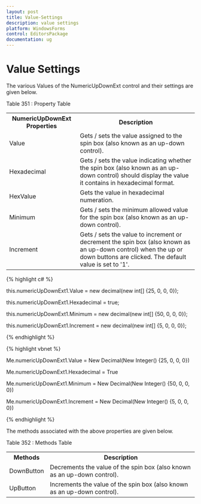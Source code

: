 ```yaml
---
layout: post
title: Value-Settings
description: value settings
platform: WindowsForms
control: EditorsPackage
documentation: ug
---
```


# Value Settings

The various Values of the NumericUpDownExt control and their settings are given below.

Table 351 : Property Table

<table>
<tr>
<th>
NumericUpDownExt Properties</th><th>
Description</th></tr>
<tr>
<td>
Value</td><td>
Gets / sets the value assigned to the spin box (also known as an up-down control).</td></tr>
<tr>
<td>
Hexadecimal</td><td>
Gets / sets the value indicating whether the spin box (also known as an up-down control) should display the value it contains in hexadecimal format.</td></tr>
<tr>
<td>
HexValue</td><td>
Gets the value in hexadecimal numeration.</td></tr>
<tr>
<td>
Minimum</td><td>
Gets / sets the minimum allowed value for the spin box (also known as an up-down control).</td></tr>
<tr>
<td>
Increment</td><td>
Gets / sets the value to increment or decrement the spin box (also known as an up-down control) when the up or down buttons are clicked. The default value is set to '1'.</td></tr>
</table>


{% highlight c# %}



this.numericUpDownExt1.Value = new decimal(new int[] {25, 0, 0, 0});

this.numericUpDownExt1.Hexadecimal = true;

this.numericUpDownExt1.Minimum = new decimal(new int[] {50, 0, 0, 0});

this.numericUpDownExt1.Increment = new decimal(new int[] {5, 0, 0, 0});

{% endhighlight %}

{% highlight vbnet %}



Me.numericUpDownExt1.Value = New Decimal(New Integer() {25, 0, 0, 0})

Me.numericUpDownExt1.Hexadecimal = True

Me.numericUpDownExt1.Minimum = New Decimal(New Integer() {50, 0, 0, 0})

Me.numericUpDownExt1.Increment = New Decimal(New Integer() {5, 0, 0, 0})

{% endhighlight %}

The methods associated with the above properties are given below.

Table 352 : Methods Table

<table>
<tr>
<th>
Methods</th><th>
Description</th></tr>
<tr>
<td>
DownButton</td><td>
Decrements the value of the spin box (also known as an up-down control).</td></tr>
<tr>
<td>
UpButton</td><td>
Increments the value of the spin box (also known as an up-down control).</td></tr>
</table>


